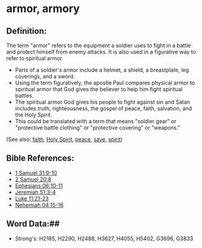 # armor, armory #

## Definition: ##

The term "armor" refers to the equipment a soldier uses to fight in a battle and protect himself from enemy attacks. It is also used in a figurative way to refer to spiritual armor.

* Parts of a soldier's armor include a helmet, a shield, a breastplate, leg coverings, and a sword.
* Using the term figuratively, the apostle Paul compares physical armor to spiritual armor that God gives the believer to help him fight spiritual battles.
* The spiritual armor God gives his people to fight against sin and Satan includes truth, righteousness, the gospel of peace, faith, salvation, and the Holy Spirit.
* This could be translated with a term that means "soldier gear" or "protective battle clothing" or "protective covering" or "weapons."

(See also: [faith](../kt/faith.md), [Holy Spirit](../kt/holyspirit.md), [peace](peace.md), [save](../kt/save.md), [spirit](../kt/spirit.md))

## Bible References: ##

* [1 Samuel 31:9-10](rc://en/tn/help/1sa/31/09)
* [2 Samuel 20:8](rc://en/tn/help/2sa/20/08)
* [Ephesians 06:10-11](rc://en/tn/help/eph/06/10)
* [Jeremiah 51:3-4](rc://en/tn/help/jer/51/03)
* [Luke 11:21-23](rc://en/tn/help/luk/11/21)
* [Nehemiah 04:15-16](rc://en/tn/help/neh/04/15)

## Word Data:##

* Strong's: H2185, H2290, H2488, H3627, H4055, H5402, G3696, G3833
